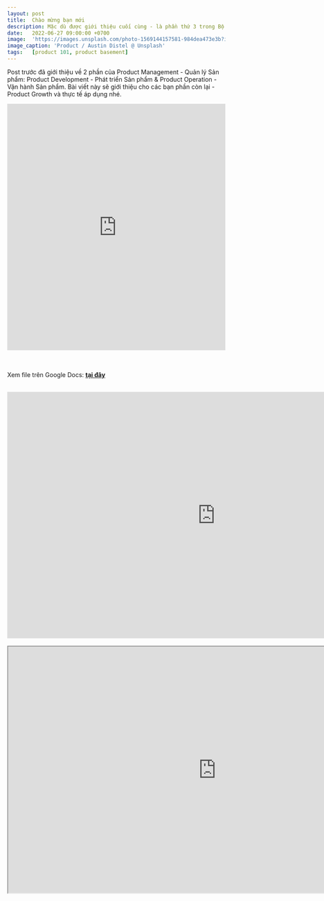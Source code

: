 ```yaml
---
layout: post
title:  Chào mừng bạn mới
description: Mặc dù được giới thiệu cuối cùng - là phần thứ 3 trong Bộ 3 Quản lý Sản phẩm, nhưng Product Growth lại là giai đoạn được triển khai đầu tiên. Điều này đúng với cả các sản phẩm đã đưa ra thị trường hay trong giai đoạn tìm hiểu, nghiên cứu để phát triển.
date:   2022-06-27 09:00:00 +0700
image:  'https://images.unsplash.com/photo-1569144157581-984dea473e3b?ixlib=rb-4.0.3&ixid=M3wxMjA3fDB8MHxwaG90by1wYWdlfHx8fGVufDB8fHx8fA%3D%3D&auto=format&fit=crop&w=1287&q=80'
image_caption: 'Product / Austin Distel @ Unsplash'
tags:   [product 101, product basement]
---
```


Post trước đã giới thiệu về 2 phần của Product Management - Quản lý Sản phẩm: Product Development - Phát triển Sản phẩm & Product Operation - Vận hành Sản phẩm. Bài viết này sẽ giới thiệu cho các bạn phần còn lại - Product Growth và thực tế áp dụng nhé.

<style>
.responsive-wrap iframe{ max-width: 100%;}
</style>
<div class="responsive-wrap">
<!-- this is the embed code provided by Google -->
  <iframe src="https://docs.google.com/presentation/d/1ZZZJuvU_QDoiVC62lyONU_N093utlHfJUlM1M6s20As/embed?start=false&loop=false&delayms=3000" frameborder="0" width="960" height="569" allowfullscreen="true" mozallowfullscreen="true" webkitallowfullscreen="true" style="border-radius: 0"></iframe>
<!-- Google embed ends -->
</div>

<br>
<br>

Xem file trên Google Docs: **[tại đây](https://docs.google.com/document/d/119BOQQqVeumpGiJkxxybdN02pIloIQXqgU1VstFtr7M/edit?usp=sharing)**
<br>
<br>

<iframe src="https://docs.google.com/document/d/119BOQQqVeumpGiJkxxybdN02pIloIQXqgU1VstFtr7M/" style="border-radius: 0" frameborder="0" width="960" height="569" allowfullscreen="true" mozallowfullscreen="true" webkitallowfullscreen="true"></iframe>

<br>
<br>

<iframe src="https://docs.google.com/document/d/119BOQQqVeumpGiJkxxybdN02pIloIQXqgU1VstFtr7M/" style="border-radius: 0" frameborder="2" width="960" height="569" allowfullscreen="true" mozallowfullscreen="true" webkitallowfullscreen="true"></iframe>